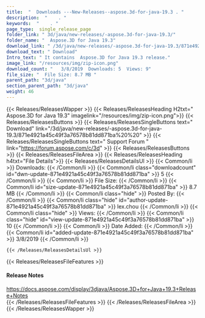 ```yaml
---
title:  "  Downloads ---New-Releases--aspose.3d-for-java-19.3 . " 
description:  "    . " 
keywords:  "    . " 
page_type:  single_release_page
folder_link: " 3d/java/new-releases/-aspose.3d-for-java-19.3/"
folder_name: "  Aspose.3D for Java 19.3"
download_link: " /3d/java/new-releases/-aspose.3d-for-java-19.3/871e4921a45c49f3a76578b81dd871ba"
download_text: " Download"
Intro_text: " It contains  Aspose.3D for Java 19.3 release."
image_link: "/resources/img/zip-icon.png"
download_count: "   3/8/2019  Downloads: 5  Views: 9"
file_size: "  File Size: 8.7 MB "
parent_path: "3d/java"
section_parent_path: "3d/java"
weight: 46 
---
```


{{< Releases/ReleasesWapper >}}
  {{< Releases/ReleasesHeading H2txt="  Aspose.3D for Java 19.3" imagelink="/resources/img/zip-icon.png">}}
  {{< Releases/ReleasesButtons >}}
    {{< Releases/ReleasesSingleButtons text=" Download" link="/3d/java/new-releases/-aspose.3d-for-java-19.3/871e4921a45c49f3a76578b81dd871ba%20%20" >}}
    {{< Releases/ReleasesSingleButtons text=" Support Forum " link="https://forum.aspose.com/c/3d" >}}
  {{< Releases/ReleasesButtons >}}
  {{< Releases/ReleasesFileArea >}}
    {{< Releases/ReleasesHeading h4txt="File Details">}}
    {{< Releases/ReleasesDetailsUl >}}
            {{< Common/li  >}} Downloads: {{< /Common/li >}} 
      {{< Common/li class="downloadcount" id="dwn-update-871e4921a45c49f3a76578b81dd871ba" >}} 5 {{< /Common/li >}} 
      {{< Common/li  >}} File Size: {{< /Common/li >}} 
      {{< Common/li id="size-update-871e4921a45c49f3a76578b81dd871ba" >}} 8.7 MB {{< /Common/li >}} 
      {{< Common/li  class="hide" >}} Posted By: {{< /Common/li >}} 
      {{< Common/li class="hide" id="author-update-871e4921a45c49f3a76578b81dd871ba" >}} lex.chou {{< /Common/li >}} 
      {{< Common/li class="hide"  >}} Views: {{< /Common/li >}} 
      {{< Common/li class="hide" id="view-update-871e4921a45c49f3a76578b81dd871ba" >}} 10 {{< /Common/li >}} 
      {{< Common/li  >}} Date Added: {{< /Common/li >}} 
      {{< Common/li id="added-update-871e4921a45c49f3a76578b81dd871ba" >}} 3/8/2019 {{< /Common/li >}} 

    {{< /Releases/ReleasesDetailsUl >}}

  {{< Releases/ReleasesFileFeatures >}}
      <h4>Release Notes</h4><div><a href="https://docs.aspose.com/display/3djava/Aspose.3D+for+Java+19.3+Release+Notes">https://docs.aspose.com/display/3djava/Aspose.3D+for+Java+19.3+Release+Notes</a></div>
  {{< /Releases/ReleasesFileFeatures >}}
 {{< /Releases/ReleasesFileArea >}}
{{< /Releases/ReleasesWapper >}}


